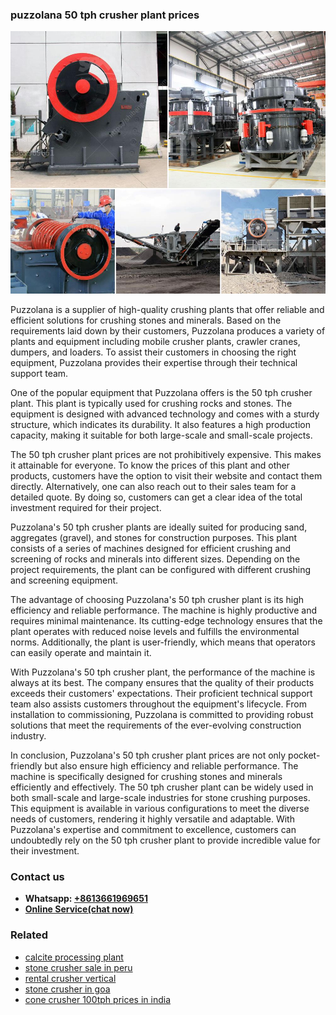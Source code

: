 <h3>puzzolana 50 tph crusher plant prices</h3><img src='1704856936.jpg' alt=''><p>Puzzolana is a supplier of high-quality crushing plants that offer reliable and efficient solutions for crushing stones and minerals. Based on the requirements laid down by their customers, Puzzolana produces a variety of plants and equipment including mobile crusher plants, crawler cranes, dumpers, and loaders. To assist their customers in choosing the right equipment, Puzzolana provides their expertise through their technical support team.</p><p>One of the popular equipment that Puzzolana offers is the 50 tph crusher plant. This plant is typically used for crushing rocks and stones. The equipment is designed with advanced technology and comes with a sturdy structure, which indicates its durability. It also features a high production capacity, making it suitable for both large-scale and small-scale projects.</p><p>The 50 tph crusher plant prices are not prohibitively expensive. This makes it attainable for everyone. To know the prices of this plant and other products, customers have the option to visit their website and contact them directly. Alternatively, one can also reach out to their sales team for a detailed quote. By doing so, customers can get a clear idea of the total investment required for their project.</p><p>Puzzolana's 50 tph crusher plants are ideally suited for producing sand, aggregates (gravel), and stones for construction purposes. This plant consists of a series of machines designed for efficient crushing and screening of rocks and minerals into different sizes. Depending on the project requirements, the plant can be configured with different crushing and screening equipment.</p><p>The advantage of choosing Puzzolana's 50 tph crusher plant is its high efficiency and reliable performance. The machine is highly productive and requires minimal maintenance. Its cutting-edge technology ensures that the plant operates with reduced noise levels and fulfills the environmental norms. Additionally, the plant is user-friendly, which means that operators can easily operate and maintain it.</p><p>With Puzzolana's 50 tph crusher plant, the performance of the machine is always at its best. The company ensures that the quality of their products exceeds their customers' expectations. Their proficient technical support team also assists customers throughout the equipment's lifecycle. From installation to commissioning, Puzzolana is committed to providing robust solutions that meet the requirements of the ever-evolving construction industry.</p><p>In conclusion, Puzzolana's 50 tph crusher plant prices are not only pocket-friendly but also ensure high efficiency and reliable performance. The machine is specifically designed for crushing stones and minerals efficiently and effectively. The 50 tph crusher plant can be widely used in both small-scale and large-scale industries for stone crushing purposes. This equipment is available in various configurations to meet the diverse needs of customers, rendering it highly versatile and adaptable. With Puzzolana's expertise and commitment to excellence, customers can undoubtedly rely on the 50 tph crusher plant to provide incredible value for their investment.</p><h3>Contact us</h3><ul><li><strong>Whatsapp:&nbsp;<a href="https://wa.me/8613661969651">+8613661969651</a></strong></li><li><a href="https://swt.shibang-china.com/?git&amp;zhl&amp;puzzolana 50 tph crusher plant prices"><strong>Online Service(chat now)</strong></a></li></ul><h3>Related</h3><ul><li><a href='calcite processing plant.md'>calcite processing plant</a></li><li><a href='stone crusher sale in peru.md'>stone crusher sale in peru</a></li><li><a href='rental crusher vertical.md'>rental crusher vertical</a></li><li><a href='stone crusher in goa.md'>stone crusher in goa</a></li><li><a href='cone crusher 100tph prices in india.md'>cone crusher 100tph prices in india</a></li></ul>